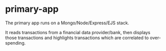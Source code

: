# primary-app
<p>The primary app runs on a Mongo/Node/Express/EJS stack.</p>

<p>It reads transactions from a financial data provider/bank, then displays those transactions and highlights transactions which are correlated to over-spending.</p>
